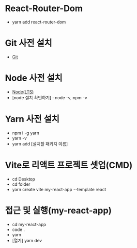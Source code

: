 # React-Router-Dom

- yarn add react-router-dom

# Git 사전 설치

- [Git](https://nodejs.org/en/)

# Node 사전 설치

- [Node(LTS)](https://nodejs.org/en/)
- [node 설치 확인하기] : node -v, npm -v

# Yarn 사전 설치

- npm i -g yarn
- yarn -v
- yarn add [설치할 패키지 이름]

# Vite로 리액트 프로젝트 셋업(CMD)

- cd Desktop
- cd folder
- yarn create vite my-react-app --template react

# 접근 및 실행(my-react-app)

- cd my-react-app
- code .
- yarn
- [열기] yarn dev
